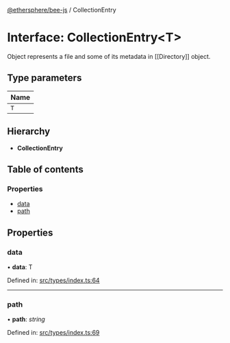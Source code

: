 [@ethersphere/bee-js](../README.md) / CollectionEntry

# Interface: CollectionEntry<T\>

Object represents a file and some of its metadata in [[Directory]] object.

## Type parameters

Name |
------ |
`T` |

## Hierarchy

* **CollectionEntry**

## Table of contents

### Properties

- [data](collectionentry.md#data)
- [path](collectionentry.md#path)

## Properties

### data

• **data**: T

Defined in: [src/types/index.ts:64](https://github.com/ethersphere/bee-js/blob/313830a/src/types/index.ts#L64)

___

### path

• **path**: *string*

Defined in: [src/types/index.ts:69](https://github.com/ethersphere/bee-js/blob/313830a/src/types/index.ts#L69)
